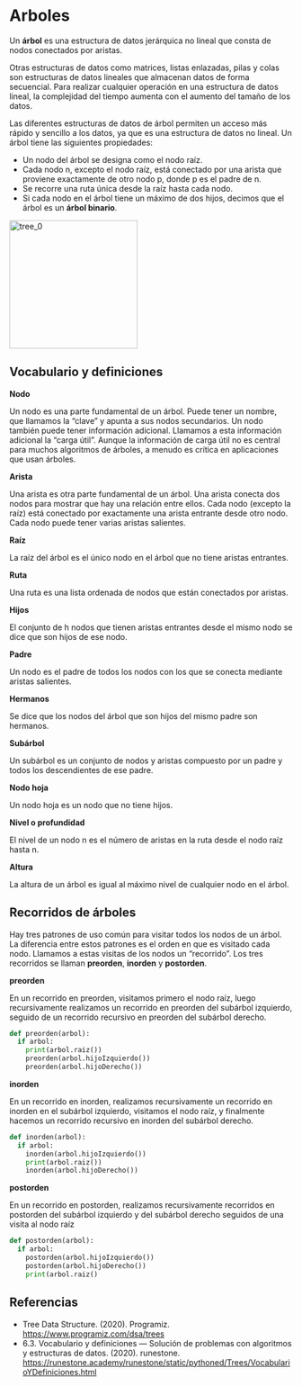 # Arboles

Un **árbol** es una estructura de datos jerárquica no lineal que consta de nodos conectados por aristas.

Otras estructuras de datos como matrices, listas enlazadas, pilas y colas son estructuras de datos lineales que almacenan datos de forma secuencial. Para realizar cualquier operación en una estructura de datos lineal, la complejidad del tiempo aumenta con el aumento del tamaño de los datos.

Las diferentes estructuras de datos de árbol permiten un acceso más rápido y sencillo a los datos, ya que es una estructura de datos no lineal. Un árbol tiene las siguientes propiedades:

* Un nodo del árbol se designa como el nodo raíz.
* Cada nodo n, excepto el nodo raíz, está conectado por una arista que proviene exactamente de otro nodo p, donde p es el padre de n.
* Se recorre una ruta única desde la raíz hasta cada nodo.
* Si cada nodo en el árbol tiene un máximo de dos hijos, decimos que el árbol es un **árbol binario**.

<img width="228" alt="tree_0" src="https://user-images.githubusercontent.com/42527034/120590859-cf2fea00-c400-11eb-9e86-e169e7362ba2.png">

## Vocabulario y definiciones

**Nodo**

Un nodo es una parte fundamental de un árbol. Puede tener un nombre, que llamamos la “clave” y apunta a sus nodos secundarios. Un nodo también puede tener información adicional. Llamamos a esta información adicional la “carga útil”. Aunque la información de carga útil no es central para muchos algoritmos de árboles, a menudo es crítica en aplicaciones que usan árboles.

**Arista**

Una arista es otra parte fundamental de un árbol. Una arista conecta dos nodos para mostrar que hay una relación entre ellos. Cada nodo (excepto la raíz) está conectado por exactamente una arista entrante desde otro nodo. Cada nodo puede tener varias aristas salientes.

**Raíz**

La raíz del árbol es el único nodo en el árbol que no tiene aristas entrantes.

**Ruta**

Una ruta es una lista ordenada de nodos que están conectados por aristas. 

**Hijos**

El conjunto de h nodos que tienen aristas entrantes desde el mismo nodo se dice que son hijos de ese nodo.

**Padre**

Un nodo es el padre de todos los nodos con los que se conecta mediante aristas salientes.

**Hermanos**

Se dice que los nodos del árbol que son hijos del mismo padre son hermanos.

**Subárbol**

Un subárbol es un conjunto de nodos y aristas compuesto por un padre y todos los descendientes de ese padre.

**Nodo hoja**

Un nodo hoja es un nodo que no tiene hijos.

**Nivel o profundidad**

El nivel de un nodo n es el número de aristas en la ruta desde el nodo raíz hasta n. 

**Altura**

La altura de un árbol es igual al máximo nivel de cualquier nodo en el árbol.

## Recorridos de árboles

Hay tres patrones de uso común para visitar todos los nodos de un árbol. La diferencia entre estos patrones es el orden en que es visitado cada nodo. Llamamos a estas visitas de los nodos un “recorrido”. Los tres recorridos se llaman **preorden**, **inorden** y **postorden**. 

**preorden**

En un recorrido en preorden, visitamos primero el nodo raíz, luego recursivamente realizamos un recorrido en preorden del subárbol izquierdo, seguido de un recorrido recursivo en preorden del subárbol derecho.

```python
def preorden(arbol):
  if arbol:
    print(arbol.raiz())
    preorden(arbol.hijoIzquierdo())
    preorden(arbol.hijoDerecho())
```

**inorden**

En un recorrido en inorden, realizamos recursivamente un recorrido en inorden en el subárbol izquierdo, visitamos el nodo raíz, y finalmente hacemos un recorrido recursivo en inorden del subárbol derecho.

```python
def inorden(arbol):
  if arbol:
    inorden(arbol.hijoIzquierdo())
    print(arbol.raiz())
    inorden(arbol.hijoDerecho())
```

**postorden**

En un recorrido en postorden, realizamos recursivamente recorridos en postorden del subárbol izquierdo y del subárbol derecho seguidos de una visita al nodo raíz

```python
def postorden(arbol):
  if arbol:
    postorden(arbol.hijoIzquierdo())
    postorden(arbol.hijoDerecho())
    print(arbol.raiz()
```

## Referencias

* Tree Data Structure. (2020). Programiz. https://www.programiz.com/dsa/trees
* 6.3. Vocabulario y definiciones — Solución de problemas con algoritmos y estructuras de datos. (2020). runestone. https://runestone.academy/runestone/static/pythoned/Trees/VocabularioYDefiniciones.html
